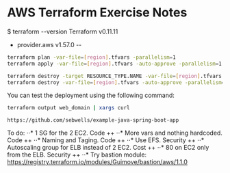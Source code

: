# AWS Terraform Exercise Notes
$ terraform --version
Terraform v0.11.11
+ provider.aws v1.57.0
--

```bash
terraform plan -var-file=[region].tfvars -parallelism=1
terraform apply -var-file=[region].tfvars -auto-approve -parallelism=1

terraform destroy -target RESOURCE_TYPE.NAME -var-file=[region].tfvars
terraform destroy -var-file=[region].tfvars -auto-approve -parallelism=1
```

You can test the deployment using the following command:

```bash
terraform output web_domain | xargs curl
```

`https://github.com/sebwells/example-java-spring-boot-app`

To do:
⋅⋅* 1 SG for the 2 EC2. Code ++
⋅⋅* More vars and nothing hardcoded. Code ++
⋅⋅* Naming and Taging. Code ++
⋅⋅* Use EFS. Security ++
⋅⋅* Autoscaling group for ELB instead of 2 EC2. Cost ++
⋅⋅* 80 on EC2 only from the ELB. Security ++
⋅⋅* Try bastion module: https://registry.terraform.io/modules/Guimove/bastion/aws/1.1.0